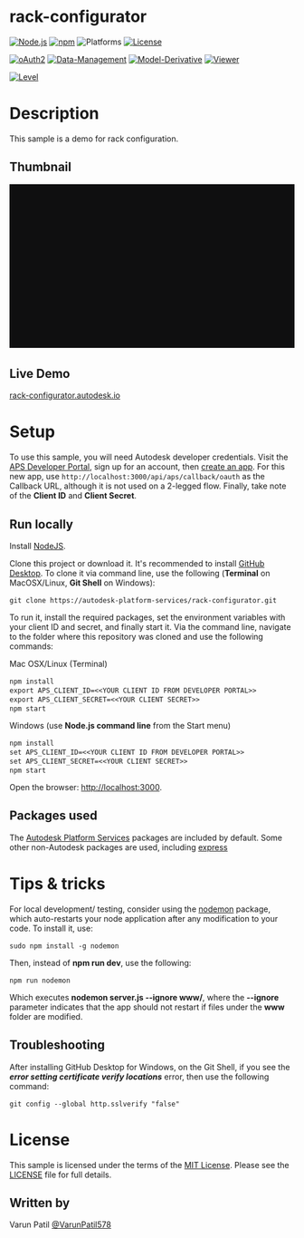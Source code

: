 # rack-configurator

[![Node.js](https://img.shields.io/badge/Node.js-20.0.0-blue.svg)](https://nodejs.org/)
[![npm](https://img.shields.io/badge/npm-9.6.4-blue.svg)](https://www.npmjs.com/)
![Platforms](https://img.shields.io/badge/platform-windows%20%7C%20osx%20%7C%20linux-lightgray.svg)
[![License](http://img.shields.io/:license-mit-blue.svg)](http://opensource.org/licenses/MIT)

[![oAuth2](https://img.shields.io/badge/oAuth2-v2-green.svg)](http://aps.autodesk.com/)
[![Data-Management](https://img.shields.io/badge/Data%20Management-v2-green.svg)](http://aps.autodesk.com/)
[![Model-Derivative](https://img.shields.io/badge/Model%20Derivative-v2-green.svg)](http://aps.autodesk.com/)
[![Viewer](https://img.shields.io/badge/Viewer-v7-green.svg)](http://aps.autodesk.com/)

[![Level](https://img.shields.io/badge/Level-Basic-blue.svg)](http://aps.autodesk.com/)

# Description

This sample is a demo for rack configuration.

## Thumbnail

![thumbnail](/thumbnail.gif)

## Live Demo

[rack-configurator.autodesk.io](https://rack-configurator.autodesk.io)

# Setup

To use this sample, you will need Autodesk developer credentials. Visit the [APS Developer Portal](https://developer.autodesk.com), sign up for an account, then [create an app](https://developer.autodesk.com/myapps/create). For this new app, use `http://localhost:3000/api/aps/callback/oauth` as the Callback URL, although it is not used on a 2-legged flow. Finally, take note of the **Client ID** and **Client Secret**.

## Run locally

Install [NodeJS](https://nodejs.org).

Clone this project or download it. It's recommended to install [GitHub Desktop](https://desktop.github.com/). To clone it via command line, use the following (**Terminal** on MacOSX/Linux, **Git Shell** on Windows):

    git clone https://autodesk-platform-services/rack-configurator.git

To run it, install the required packages, set the environment variables with your client ID and secret, and finally start it. Via the command line, navigate to the folder where this repository was cloned and use the following commands:

Mac OSX/Linux (Terminal)

    npm install
    export APS_CLIENT_ID=<<YOUR CLIENT ID FROM DEVELOPER PORTAL>>
    export APS_CLIENT_SECRET=<<YOUR CLIENT SECRET>>
    npm start

Windows (use **Node.js command line** from the Start menu)

    npm install
    set APS_CLIENT_ID=<<YOUR CLIENT ID FROM DEVELOPER PORTAL>>
    set APS_CLIENT_SECRET=<<YOUR CLIENT SECRET>>
    npm start

Open the browser: [http://localhost:3000](http://localhost:3000).

## Packages used

The [Autodesk Platform Services](https://www.npmjs.com/package/forge-apis) packages are included by default. Some other non-Autodesk packages are used, including [express](https://www.npmjs.com/package/express) 

# Tips & tricks

For local development/ testing, consider using the [nodemon](https://www.npmjs.com/package/nodemon) package, which auto-restarts your node application after any modification to your code. To install it, use:

    sudo npm install -g nodemon

Then, instead of **npm run dev**, use the following:

    npm run nodemon

Which executes **nodemon server.js --ignore www/**, where the **--ignore** parameter indicates that the app should not restart if files under the **www** folder are modified.

## Troubleshooting

After installing GitHub Desktop for Windows, on the Git Shell, if you see the ***error setting certificate verify locations*** error, then use the following command:

    git config --global http.sslverify "false"

# License

This sample is licensed under the terms of the [MIT License](http://opensource.org/licenses/MIT).
Please see the [LICENSE](LICENSE) file for full details.

## Written by
Varun Patil [@VarunPatil578](https://twitter.com/VarunPatil578)

